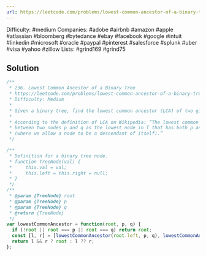 ```yaml
---
url: https://leetcode.com/problems/lowest-common-ancestor-of-a-binary-tree
---
```


Difficulty: #medium
Companies: #adobe #airbnb #amazon #apple #atlassian #bloomberg #bytedance #ebay #facebook #google #intuit #linkedin #microsoft #oracle #paypal #pinterest #salesforce #splunk #uber #visa #yahoo #zillow
Lists: #grind169 #grind75

## Solution

```javascript
/**
 * 236. Lowest Common Ancestor of a Binary Tree
 * https://leetcode.com/problems/lowest-common-ancestor-of-a-binary-tree/
 * Difficulty: Medium
 *
 * Given a binary tree, find the lowest common ancestor (LCA) of two given nodes in the tree.
 *
 * According to the definition of LCA on Wikipedia: “The lowest common ancestor is defined
 * between two nodes p and q as the lowest node in T that has both p and q as descendants
 * (where we allow a node to be a descendant of itself).”
 */

/**
 * Definition for a binary tree node.
 * function TreeNode(val) {
 *     this.val = val;
 *     this.left = this.right = null;
 * }
 */
/**
 * @param {TreeNode} root
 * @param {TreeNode} p
 * @param {TreeNode} q
 * @return {TreeNode}
 */
var lowestCommonAncestor = function(root, p, q) {
  if (!root || root === p || root === q) return root;
  const [l, r] = [lowestCommonAncestor(root.left, p, q), lowestCommonAncestor(root.right, p, q)];
  return l && r ? root : l ?? r;
};

```
